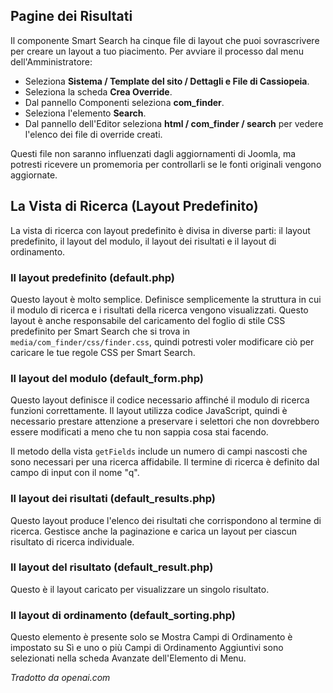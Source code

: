 <!-- Filename: Customising_the_Smart_Search_results_page / Display title: Override Layout di Ricerca Intelligente  -->

## Pagine dei Risultati

Il componente Smart Search ha cinque file di layout che puoi sovrascrivere per creare un layout a tuo piacimento. Per avviare il processo dal menu dell'Amministratore:

* Seleziona **Sistema / Template del sito / Dettagli e File di Cassiopeia**.
* Seleziona la scheda **Crea Override**.
* Dal pannello Componenti seleziona **com_finder**.
* Seleziona l'elemento **Search**.
* Dal pannello dell'Editor seleziona **html / com_finder / search** per vedere l'elenco dei file di override creati.

Questi file non saranno influenzati dagli aggiornamenti di Joomla, ma potresti ricevere un promemoria per controllarli se le fonti originali vengono aggiornate.

## La Vista di Ricerca (Layout Predefinito)

La vista di ricerca con layout predefinito è divisa in diverse parti: il layout predefinito, il layout del modulo, il layout dei risultati e il layout di ordinamento.

### Il layout predefinito (default.php)

Questo layout è molto semplice. Definisce semplicemente la struttura in cui il modulo di ricerca e i risultati della ricerca vengono visualizzati. Questo layout è anche responsabile del caricamento del foglio di stile CSS predefinito per Smart Search che si trova in `media/com_finder/css/finder.css`, quindi potresti voler modificare ciò per caricare le tue regole CSS per Smart Search.

### Il layout del modulo (default_form.php)

Questo layout definisce il codice necessario affinché il modulo di ricerca funzioni correttamente. Il layout utilizza codice JavaScript, quindi è necessario prestare attenzione a preservare i selettori che non dovrebbero essere modificati a meno che tu non sappia cosa stai facendo.

Il metodo della vista `getFields` include un numero di campi nascosti che sono necessari per una ricerca affidabile. Il termine di ricerca è definito dal campo di input con il nome "q".

### Il layout dei risultati (default_results.php)

Questo layout produce l'elenco dei risultati che corrispondono al termine di ricerca. Gestisce anche la paginazione e carica un layout per ciascun risultato di ricerca individuale.

### Il layout del risultato (default_result.php)

Questo è il layout caricato per visualizzare un singolo risultato.

### Il layout di ordinamento (default_sorting.php)

Questo elemento è presente solo se Mostra Campi di Ordinamento è impostato su Sì e uno o più Campi di Ordinamento Aggiuntivi sono selezionati nella scheda Avanzate dell'Elemento di Menu.

*Tradotto da openai.com*

